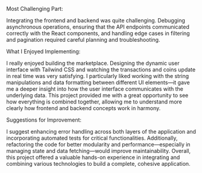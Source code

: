 Most Challenging Part:

Integrating the frontend and backend was quite challenging. Debugging asynchronous operations, ensuring that the API endpoints communicated correctly with the React components, and handling edge cases in filtering and pagination required careful planning and troubleshooting.

What I Enjoyed Implementing:

I really enjoyed building the marketplace. Designing the dynamic user interface with Tailwind CSS and watching the transactions and coins update in real time was very satisfying. I particularly liked working with the string manipulations and data formatting between different UI elements—it gave me a deeper insight into how the user interface communicates with the underlying data. This project provided me with a great opportunity to see how everything is combined together, allowing me to understand more clearly how frontend and backend concepts work in harmony.

Suggestions for Improvement:

I suggest enhancing error handling across both layers of the application and incorporating automated tests for critical functionalities. Additionally, refactoring the code for better modularity and performance—especially in managing state and data fetching—would improve maintainability. Overall, this project offered a valuable hands-on experience in integrating and combining various technologies to build a complete, cohesive application.